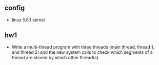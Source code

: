 ## config
- linux 5.8.1 kernel


## hw1
- Write a multi-thread program with three threads (main thread, thread 1, and thread 2) and the new system calls to check which segments of a thread are shared by which other thread(s).

